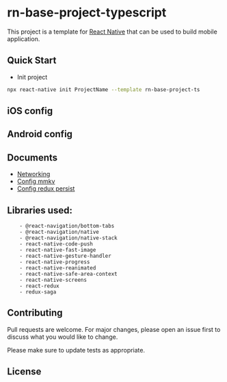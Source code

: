 # rn-base-project-typescript

This project is a template for [React Native](https://reactnative.dev/) that can be used to build mobile application.

## Quick Start

- Init project

```bash
npx react-native init ProjectName --template rn-base-project-ts
```

## iOS config

## Android config

## Documents

- [Networking](docs/networking.md)
- [Config mmkv](/docs/mmkv.md)
- [Config redux persist](docs/config-redux-persist.md)

## Libraries used:

```text
    - @react-navigation/bottom-tabs
    - @react-navigation/native
    - @react-navigation/native-stack
    - react-native-code-push
    - react-native-fast-image
    - react-native-gesture-handler
    - react-native-progress
    - react-native-reanimated
    - react-native-safe-area-context
    - react-native-screens
    - react-redux
    - redux-saga
```

## Contributing

Pull requests are welcome. For major changes, please open an issue first to discuss what you would like to change.

Please make sure to update tests as appropriate.

## License
